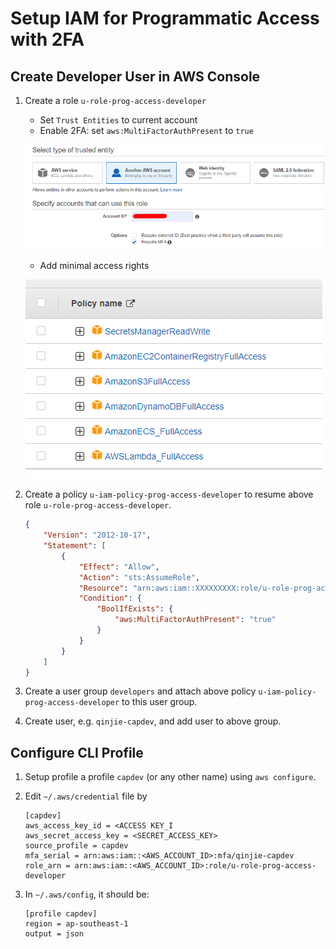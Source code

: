 # Setup IAM for Programmatic Access with 2FA



## Create Developer User in AWS Console



1. Create a role `u-role-prog-access-developer`

   * Set `Trust Entities` to current account
   * Enable 2FA: set `aws:MultiFactorAuthPresent` to `true` 

   ![image-20220110174243124](https://raw.githubusercontent.com/qinjie/picgo-images/main/image-20220110174243124.png)

   * Add minimal access rights

   ![image-20220421150600740](https://raw.githubusercontent.com/qinjie/picgo-images/main/image-20220421150600740.png)

2. Create a policy `u-iam-policy-prog-access-developer` to resume above role `u-role-prog-access-developer`.

   ```json
   {
       "Version": "2012-10-17",
       "Statement": [
           {
               "Effect": "Allow",
               "Action": "sts:AssumeRole",
               "Resource": "arn:aws:iam::XXXXXXXXX:role/u-role-prog-access-developer",
               "Condition": {
                   "BoolIfExists": {
                       "aws:MultiFactorAuthPresent": "true"
                   }
               }
           }
       ]
   }
   ```

3. Create a user group `developers` and attach above policy `u-iam-policy-prog-access-developer` to this user group.

4. Create user, e.g. `qinjie-capdev`, and add user to above group.



## Configure CLI Profile

1. Setup profile a profile `capdev` (or any other name) using `aws configure`.

2. Edit `~/.aws/credential` file by 

   ```
   [capdev]
   aws_access_key_id = <ACCESS KEY_I
   aws_secret_access_key = <SECRET_ACCESS_KEY>
   source_profile = capdev
   mfa_serial = arn:aws:iam::<AWS_ACCOUNT_ID>:mfa/qinjie-capdev
   role_arn = arn:aws:iam::<AWS_ACCOUNT_ID>:role/u-role-prog-access-developer
   ```

3. In `~/.aws/config`, it should be:

   ```
   [profile capdev]
   region = ap-southeast-1
   output = json
   ```

   

